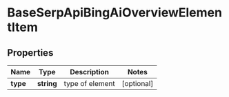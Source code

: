 # BaseSerpApiBingAiOverviewElementItem

## Properties

| Name | Type | Description | Notes |
|------------ | ------------- | ------------- | -------------|
**type** | **string** | type of element |[optional]|
